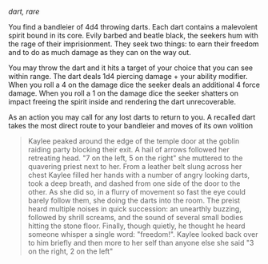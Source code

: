 *dart, rare*


You find a bandleier of 4d4 throwing darts. Each dart contains a malevolent spirit bound in its core. Evily barbed and beatle black, the seekers hum with the rage of their imprisionment. They seek two things: to earn their freedom and to do as much damage as they can on the way out.

You may throw the dart and it hits a target of your choice  that you can see within range. The dart deals 1d4 piercing damage + your ability modifier. When you roll a 4 on the damage dice the seeker deals an additional 4 force damage. When you roll a 1 on the damage dice the seeker shatters on impact freeing the spirit inside and rendering the dart unrecoverable.

As an action you may call for any lost darts to return to you. A recalled dart takes the most direct route to your bandleier and moves of its own volition 

> Kaylee peaked around the edge of the temple door at the goblin raiding party blocking their exit. A hail of arrows followed her retreating head.
>  "7 on the left, 5 on the right" she muttered to the quavering priest next to her.
>  From a leather belt slung across her chest Kaylee filled her hands with a number of angry looking darts, took a deep breath, and dashed from one side of the door to the other. As she did so, in a flurry of movement so fast the eye could barely follow them, she doing the darts into the room. 
> The preist heard multiple noises in quick succession: an unearthly buzzing, followed by shrill screams, and the sound of several small bodies hitting the stone floor. Finally, though quietly, he thought he heard someone whisper a single word: "freedom!".
> Kaylee looked back over to him briefly and then more to her self than anyone else she said "3 on the right, 2 on the left"
